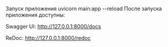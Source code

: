 Запуск приложения
uvicorn main:app --reload
После запуска приложения доступны:

Swagger UI: http://127.0.0.1:8000/docs

ReDoc: http://127.0.0.1:8000/redoc